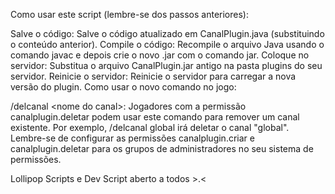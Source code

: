 Como usar este script (lembre-se dos passos anteriores):

Salve o código: Salve o código atualizado em CanalPlugin.java (substituindo o conteúdo anterior).
Compile o código: Recompile o arquivo Java usando o comando javac e depois crie o novo .jar com o comando jar.
Coloque no servidor: Substitua o arquivo CanalPlugin.jar antigo na pasta plugins do seu servidor.
Reinicie o servidor: Reinicie o servidor para carregar a nova versão do plugin.
Como usar o novo comando no jogo:

/delcanal &lt;nome do canal>: Jogadores com a permissão canalplugin.deletar podem usar este comando para remover um canal existente. Por exemplo, /delcanal global irá deletar o canal "global".
Lembre-se de configurar as permissões canalplugin.criar e canalplugin.deletar para os grupos de administradores no seu sistema de permissões.

Lollipop Scripts e Dev
Script aberto a todos >.<

